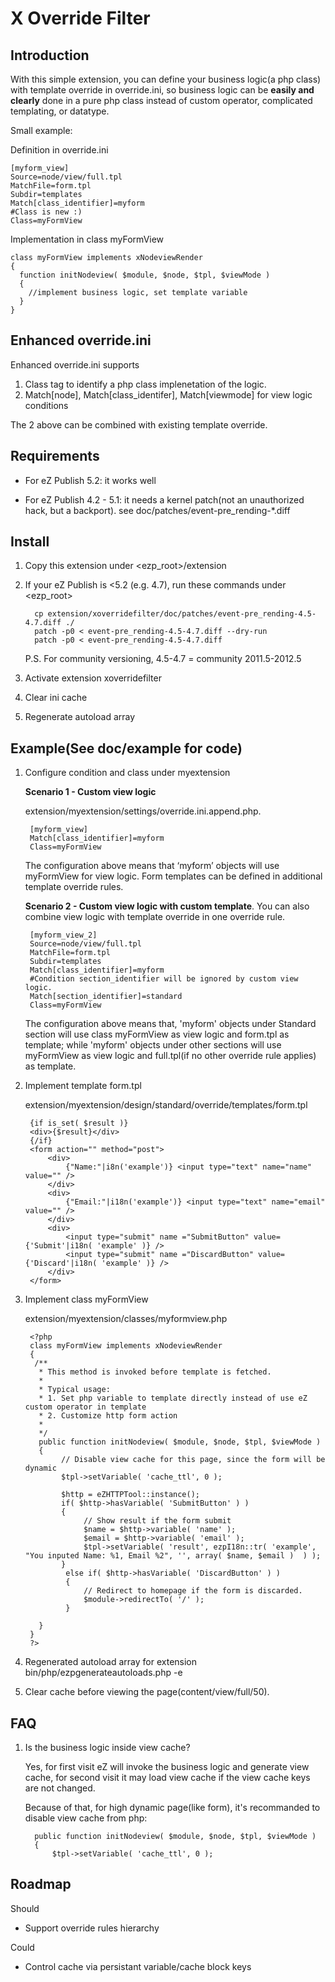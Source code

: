 X Override Filter
=================

Introduction
-----------
With this simple extension, you can define your business logic(a php class) with template override in override.ini, so business logic can be **easily and clearly** done in a pure php class instead of custom operator, complicated templating, or datatype.

Small example:

Definition in override.ini

    [myform_view]
    Source=node/view/full.tpl
    MatchFile=form.tpl
    Subdir=templates
    Match[class_identifier]=myform
    #Class is new :)
    Class=myFormView

Implementation in class myFormView

    class myFormView implements xNodeviewRender
    {
      function initNodeview( $module, $node, $tpl, $viewMode )
      {
        //implement business logic, set template variable
      }
    }

Enhanced override.ini
---------------------
Enhanced override.ini supports

1. Class tag to identify a php class implenetation of the logic.
2. Match[node], Match[class_identifer], Match[viewmode] for view logic conditions

The 2 above can be combined with existing template override.

Requirements
---------

- For eZ Publish 5.2: it works well

- For eZ Publish 4.2 - 5.1: it needs a kernel patch(not an unauthorized hack, but a backport). see doc/patches/event-pre_rending-*.diff


Install
--------
1. Copy this extension under \<ezp_root\>/extension
2. If your eZ Publish is \<5.2 (e.g. 4.7), run these commands under \<ezp_root\>
   
         cp extension/xoverridefilter/doc/patches/event-pre_rending-4.5-4.7.diff ./
         patch -p0 < event-pre_rending-4.5-4.7.diff --dry-run
         patch -p0 < event-pre_rending-4.5-4.7.diff
       
    P.S. For community versioning, 4.5-4.7 = community 2011.5-2012.5 
2. Activate extension xoverridefilter
3. Clear ini cache
4. Regenerate autoload array


Example(See doc/example for code)
---------


1. Configure condition and class under myextension

   **Scenario 1 - Custom view logic** 
  
   extension/myextension/settings/override.ini.append.php.

        [myform_view]
        Match[class_identifier]=myform
        Class=myFormView
     
   The configuration above means that ‘myform’ objects will use myFormView for view logic. Form templates can be defined in additional template override rules.

   **Scenario 2 - Custom view logic with custom template**. You can also combine view logic with template override in one override rule. 

        [myform_view_2]
        Source=node/view/full.tpl
        MatchFile=form.tpl
        Subdir=templates
        Match[class_identifier]=myform
        #Condition section_identifier will be ignored by custom view logic.
        Match[section_identifier]=standard
        Class=myFormView

   The configuration above means that, 'myform' objects under Standard section will use class myFormView as view logic and form.tpl as template; while 'myform' objects under other sections will use myFormView as view logic and full.tpl(if no other override rule applies) as template.


2. Implement template form.tpl

    extension/myextension/design/standard/override/templates/form.tpl

        {if is_set( $result )}
        <div>{$result}</div>
        {/if}
        <form action="" method="post">
            <div>
                {"Name:"|i8n('example')} <input type="text" name="name" value="" />
            </div>
            <div>
                {"Email:"|i18n('example')} <input type="text" name="email" value="" />
            </div>
            <div>
                <input type="submit" name ="SubmitButton" value={'Submit'|i18n( 'example' )} />
                <input type="submit" name ="DiscardButton" value={'Discard'|i18n( 'example' )} />
            </div>
        </form>

3. Implement class myFormView

    extension/myextension/classes/myformview.php

        <?php
        class myFormView implements xNodeviewRender
        {
         /**
          * This method is invoked before template is fetched.
          *
          * Typical usage:
          * 1. Set php variable to template directly instead of use eZ custom operator in template
          * 2. Customize http form action
          *
          */
          public function initNodeview( $module, $node, $tpl, $viewMode )
          {
               // Disable view cache for this page, since the form will be dynamic
               $tpl->setVariable( 'cache_ttl', 0 );

               $http = eZHTTPTool::instance();
               if( $http->hasVariable( 'SubmitButton' ) )
               {
                    // Show result if the form submit
                    $name = $http->variable( 'name' );
                    $email = $http->variable( 'email' );
                    $tpl->setVariable( 'result', ezpI18n::tr( 'example', "You inputed Name: %1, Email %2", '', array( $name, $email )  ) );
               }
                else if( $http->hasVariable( 'DiscardButton' ) )
                {
                    // Redirect to homepage if the form is discarded.
                    $module->redirectTo( '/' );
                }

          }
        }
        ?>

4. Regenerated autoload array for extension
<php path> bin/php/ezpgenerateautoloads.php -e

5. Clear cache before viewing the page(content/view/full/50).

FAQ
---------
1. Is the business logic inside view cache?

   Yes, for first visit eZ will invoke the business logic and generate view cache, for second visit it may load view cache if the view cache keys are not changed.

   Because of that, for high dynamic page(like form), it's recommanded to disable view cache from php: 
   
         public function initNodeview( $module, $node, $tpl, $viewMode )
         {
             $tpl->setVariable( 'cache_ttl', 0 );


Roadmap
--------
Should

- Support override rules hierarchy

Could

- Control cache via persistant variable/cache block keys
